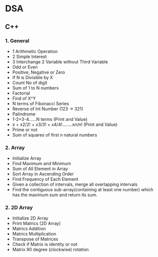 # DSA

## C++

### 1. General
- 1 Arithmetic Operation
- 2 Simple Interest
- 3 Interchange 2 Variable without Third Variable
- Odd or Even
- Positive, Negative or Zero
- If N is Divisible by X
- Count No of digit
- Sum of 1 to N numbers 
- Factorial
- Find of X^Y
- N terms of Fibonacci Series
- Reverse of Int Number (123 -> 321)
- Palindrome
- 1-2+3-4……N terms (Print and Value)
- x + x2/2! + x3/3! + x4/4!……..xn/n! (Print and Value)
- Prime or not
- Sum of squares of first n natural numbers

### 2. Array
- Initialize Array
- Find Maximum and Minimum
- Sum of All Element in Array
- Sort Array in Ascending Order
- Find Frequency of Each Element
- Given a collection of intervals, merge all overlapping intervals
- Find the contiguous sub-array(containing at least one number) which
has the maximum sum and return its sum.

### 2. 2D Array
- Initialize 2D Array
- Print Matrics (2D Array)
- Matrics Addition
- Matrics Multiplication
- Transpose of Matrices
- Check if Matrix is identity or not
- Matrix 90 degree (clockwise) rotation
